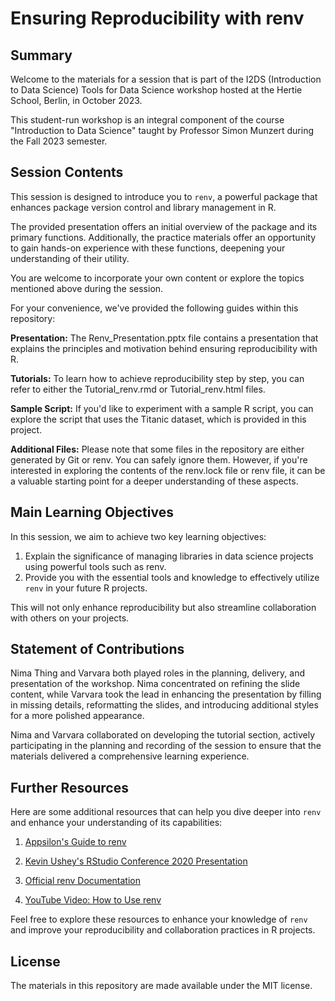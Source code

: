 # Ensuring Reproducibility with renv

## Summary

Welcome to the materials for a session that is part of the I2DS (Introduction to Data Science) Tools for Data Science workshop hosted at the Hertie School, Berlin, in October 2023. 

This student-run workshop is an integral component of the course "Introduction to Data Science" taught by Professor Simon Munzert during the Fall 2023 semester.

## Session Contents

This session is designed to introduce you to `renv`, a powerful package that enhances package version control and library management in R. 

The provided presentation offers an initial overview of the package and its primary functions. Additionally, the practice materials offer an opportunity to gain hands-on experience with these functions, deepening your understanding of their utility. 

You are welcome to incorporate your own content or explore the topics mentioned above during the session.

For your convenience, we've provided the following guides within this repository:

**Presentation:** The Renv_Presentation.pptx file contains a presentation that explains the principles and motivation behind ensuring reproducibility with R.

**Tutorials:** To learn how to achieve reproducibility step by step, you can refer to either the Tutorial_renv.rmd or Tutorial_renv.html files.

**Sample Script:** If you'd like to experiment with a sample R script, you can explore the script that uses the Titanic dataset, which is provided in this project.

**Additional Files:** Please note that some files in the repository are either generated by Git or renv. You can safely ignore them. However, if you're interested in exploring the contents of the renv.lock file or renv file, it can be a valuable starting point for a deeper understanding of these aspects.

## Main Learning Objectives

In this session, we aim to achieve two key learning objectives:

1. Explain the significance of managing libraries in data science projects using powerful tools such as renv.
2. Provide you with the essential tools and knowledge to effectively utilize `renv` in your future R projects. 

This will not only enhance reproducibility but also streamline collaboration with others on your projects.

## Statement of Contributions

Nima Thing and Varvara both played roles in the planning, delivery, and presentation of the workshop. Nima concentrated on refining the slide content, while Varvara took the lead in enhancing the presentation by filling in missing details, reformatting the slides, and introducing additional styles for a more polished appearance.

Nima and Varvara collaborated on developing the tutorial section, actively participating in the planning and recording of the session to ensure that the materials delivered a comprehensive learning experience.


## Further Resources

Here are some additional resources that can help you dive deeper into `renv` and enhance your understanding of its capabilities:

1. [Appsilon's Guide to renv](https://appsilon.com/renv-how-to-manage-dependencies-in-r/?fbclid=IwAR3tXsTNdtzImNzVksza1xNb3tW8XAF4HR5DXrqL-PFjgbUb-MUbwRQV1zQ)

2. [Kevin Ushey's RStudio Conference 2020 Presentation](https://kevinushey-2020-rstudio-conf.netlify.app/slides.html#18)

3. [Official renv Documentation](https://rstudio.github.io/renv/)

4. [YouTube Video: How to Use renv](https://www.youtube.com/watch?v=yc7ZB4F_dc0&ab_channel=RiffomonasProject)

Feel free to explore these resources to enhance your knowledge of `renv` and improve your reproducibility and collaboration practices in R projects.

## License

The materials in this repository are made available under the MIT license.
